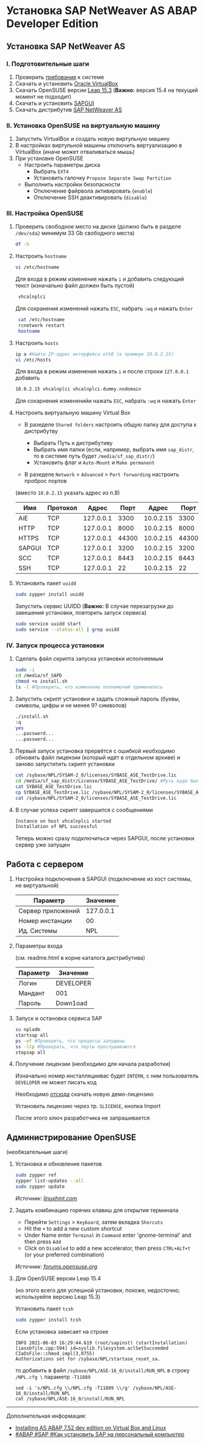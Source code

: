 # Установка SAP NetWeaver AS ABAP Developer Edition

## Установка SAP NetWeaver AS

### I. Подготовительные шаги

1. Проверить [требования](https://tools.hana.ondemand.com/#abap) к системе
1. Скачать и yстановить [Oracle VirtualBox](https://www.virtualbox.org/)
1. Скачать OpenSUSE версии [Leap 15.3](https://download.opensuse.org/distribution/leap/15.3/iso/openSUSE-Leap-15.3-3-NET-x86_64-Build38.1-Media.iso.mirrorlist) (**Важно:** версия 15.4 на текущий момент не подходит)
1. Скачать и установить [SAPGUI](https://developers.sap.com/trials-downloads.html?search=SAP+GUI)
1. Скачать дистрибутив [SAP NetWeaver AS](https://developers.sap.com/trials-downloads.html?search=SAP+NetWeaver+AS+ABAP+Developer+Edition)

### II. Установка OpenSUSE на виртуальную машину

1. Запустить VirtualBox и создать новую виртульную машину
1. В настройках виртульной машины отключить виртуализацию в VirtualBox (иначе может отваливаться мышь)
1. При установке OpenSUSE
   * Настроить параметры диска
      * Выбрать `EXT4`
      * Установить галочку `Propose Separate Swap Partition`
   * Выполнить настройки безопасности
      * Отключение файрвола активировать (`enable`)
      * Отключение SSH деактивировать (`disable`)

### III. Настройка OpenSUSE

1. Проверить свободное место на диске (должно быть в разделе `/dev/sda2` минимум 33 Gb свободного места)

   ```bash
   df -h
   ```

1. Настроить `hostname`

   ```bash
   vi /etc/hostname
   ```

   Для входа в режим изменения нажать `i` и добавить следующий текст (изначально файл должен быть пустой)

   ```bash
    vhcalnplci
   ```

   Для сохранения изменений нажать `ESC`, набрать `:wq` и нажать `Enter`

   ```bash
    cat /etc/hostname
    rcnetwork restart
    hostname
   ```

1. Настроить `hosts`

   ```bash
   ip a #Найти IP-адрес интерфейса eth0 (в примере 10.0.2.15)
   vi /etc/hosts 
   ```

   Для входа в режим изменения нажать `i` и после строки `127.0.0.1` добавить

   ```bash
   10.0.2.15 vhcalnplci vhcalnplci.dummy.nodomain
   ```

   Для сохарнения измененийи нажать `ESC`, набрать `:wq` и нажать `Enter`

1. Настроить виртуальную машину Virtual Box

   * В разеделе `Shared folders` настроить общую папку для доступа к дистрибутву

       * Выбрать Путь к дистрибутиву
       * Выбрать имя папки (если, например, выбрать имя `sap_distr`, то в системе путь будет `/media/sf_sap_distr/`)
       * Установить флаг и `Auto-Mount` и `Make permanent`

   * В разеделе `Network` > `Advanced` > `Port forwarding` настроить проброс портов

   (вместо `10.0.2.15` указать адрес из п.8)

   |Имя|Протокол|Адрес|Порт|Адрес|Порт|
   |---|--------|-----|----|-----|----|
   | AiE | TCP | 127.0.0.1 | 3300 | 10.0.2.15 | 3300 |
   | HTTP | TCP | 127.0.0.1 | 8000 | 10.0.2.15 | 8000 |
   | HTTPS | TCP | 127.0.0.1 | 44300 | 10.0.2.15 | 44300 |
   | SAPGUI | TCP | 127.0.0.1 | 3200 | 10.0.2.15 | 3200 |
   | SCC | TCP | 127.0.0.1 | 8443 | 10.0.2.15 | 8443 |
   | SSH | TCP | 127.0.0.1 | 22 | 10.0.2.15 | 22 |

1. Установить пакет `uuidd`

   ```bash
   sudo zypper install uuidd
   ```

   Запустить сервис UUIDD (**Важно:** В случае перезагрузки до завешения установки, повторить запуск сервиса)

   ```bash
   sudo service uuidd start
   sudo service --status-all | grep uuidd
   ```

### IV. Запуск процесса установки

1. Сделать файл скрипта запуска установки исполняемым

   ```bash
   sudo -i
   cd /media/sf_SAPD
   chmod +x install.sh
   ls -l #Проверить, что изменение полномочий применилось
   ```

1. Запустить скрипт установки и задать сложный пароль (буквы, символы, цифры и не менее 9? символов)

   ```bash
   ./install.sh
   :q
   yes
   ...password...
   ...password...
   ```

1. Первый запуск установка прервётся с ошибкой необходимо обновить файл лицензии (который идёт в отдельном архиве) и заново запуститить скрипт установки

   ```bash
   cat /sybase/NPL/SYSAM-2_0/licenses/SYBASE_ASE_TestDrive.lic
   cd /media/sf_sap_distr/License/SYBASE_ASE_TestDrive/ #Путь куда был распакован архив с новой лицензией
   cat SYBASE_ASE_TestDrive.lic
   cp SYBASE_ASE_TestDrive.lic /sybase/NPL/SYSAM-2_0/licenses/SYBASE_ASE_TestDrive.lic
   cat /sybase/NPL/SYSAM-2_0/licenses/SYBASE_ASE_TestDrive.lic
   ```

1. В случае успеха скрипт завершится с сообщениями

   ```bash
   Instance on host vhcalnplci started
   Installation of NPL successful
   ```

   Теперь можно сразу подключиться через SAPGUI, после установки сервер уже запущен

## Работа с сервером

1. Настройка подключения в SAPGUI (подключение из хост системы, не виртуальной)

   |Параметр|Значение|
   |-|-|
   | Сервер приложений | 127.0.0.1 |
   | Номер инстанции | 00 |
   | Ид. Системы | NPL |

1. Параметры входа

   (см. readme.html в корне каталога дистрибутива)

   |Параметр|Значение|
   |-|-|
   | Логин | DEVELOPER |
   | Мандант | 001 |
   | Пароль | Down1oad |

1. Запуск и остановка сервиса SAP

   ```bash
   su npladm
   startsap all
   ps -ef #Проверить, что процессы запущены
   ss -ltp #Проверить, что порты прослушиваются
   stopsap all
   ```

1. Получение лицензии (необходимо для начала разработки)

   Изначально номер инсталляциивас будет `INTERN`, с ним пользователь `DEVELOPER` не может писать код

   Необходимо [отсюда](https://go.support.sap.com/minisap/#minisap) скачать новую демо-лицензию

   Установить лицензию через тр. `SLICENSE`, кнопка Import

   После этого ключ разработчика не запрашивается

## Администрирование OpenSUSE

(необязательные шаги)

1. Установка и обновление пакетов

   ```bash
   sudo zypper ref
   zypper list-updates --all
   sudo zypper update
   ```

   *Источник: [linuxhint.com](https://linuxhint.com/update_all_packages_opensuse/)*

1. Задать комбинацию горячих клавиш для открытия терминала

   * Перейти `Settings` > `Keyboard`, затем вкладка `Shorcuts`
   * Hit the `+` to add a new custom shortcut
   * Under Name enter `Terminal` in `Command` enter 'gnome-terminal' and then press `Add`
   * Click on `Disabled` to add a new accelerator, then press `CTRL+ALT+t` (or your preferred combination)

   *Источник: [forums.opensuse.org](https://forums.opensuse.org/showthread.php/514520-Launch-Gnome-Terminal-With-A-Hot-Key)*

1. Для OpenSUSE версии Leap 15.4

   (но этого всего для успешной установки, похоже, недосточно; используейте версию Leap 15.3)

   Установить пакет `tcsh`

      ```bash
      sudo zypper install tcsh
      ```

   Если установка зависает на строке

      ```text
      INFO 2021-06-03 16:29:44.619 (root/sapinst) (startInstallation) [iaxxbfile.cpp:594] id=syslib.filesystem.aclSetSucceeded CIaOsFile::chmod_impl(3,0755)
      Authorizations set for /sybase/NPL/startase_reset_sa.
      ```

      то добавить в файл `/sybase/NPL/ASE-16_0/install/RUN_NPL` в строку `/NPL.cfg \` параметр `-T11889`

      ```text
      sed -i 's/NPL.cfg \\/NPL.cfg -T11889 \\/g' /sybase/NPL/ASE-16_0/install/RUN_NPL
      cat /sybase/NPL/ASE-16_0/install/RUN_NPL
      ```

---
Дополнительная информация:

* [Installing AS ABAP 7.52 dev edition on Virtual Box and Linux](https://www.sap.com/documents/2019/09/32638f18-687d-0010-87a3-c30de2ffd8ff.html)
* [#ABAP #SAP #Как установить SAP на персональный компьютер](https://youtu.be/zAbgkt3ibYc)
